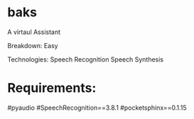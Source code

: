 # baks
A virtaul Assistant


Breakdown:
Easy


Technologies:
Speech Recognition
Speech Synthesis


# Requirements:
#pyaudio
#SpeechRecognition==3.8.1
#pocketsphinx==0.1.15
